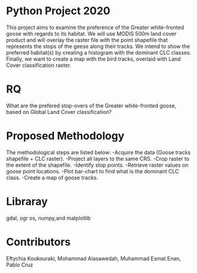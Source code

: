 # Python Project 2020
This project aims to examine the preference of the Greater white-fronted goose with regards to its habitat. We will use MODIS  500m land cover product and will overlay the raster file with the point shapefile that represents the stops of the geese along their tracks. We intend to show the preferred habitat(s) by creating a histogram with the dominant CLC classes. Finally, we want to create a map with the bird tracks, overlaid with Land Cover classification raster.

# RQ
What are the prefered stop-overs of the Greater white-fronted goose, based on Global Land Cover classification?

# Proposed Methodology
The methodological steps are listed below:
  -Acquire the data (Goose tracks shapefile + CLC raster).
  -Project all layers to the same CRS.
  -Crop raster to the extent of the shapefile.
  -Identify stop points.
  -Retrieve raster values on goose point locations.
  -Plot bar-chart to find what is the dominant CLC class.
  -Create a map of goose tracks.


# Libraray 
gdal, ogr os, numpy,and matplotlib

# Contributors
Eftychia Koukouraki, Mohammad Alasawedah, Muhammad Esmat Enan, Pablo Cruz

